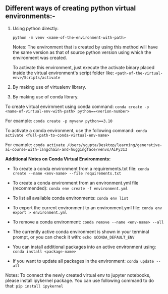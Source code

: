 ## Different ways of creating python virtual environments:-

1. Using python directly:

   `python -m venv <name-of-the-environment-with-path>`

   Notes: The environment that is created by using this method will have the same version as that of source python version using which the environment was created.

   To activate this environment, just execute the activate binary placed inside the virtual environment's script folder like:
   `<path-of-the-virtual-env>/Scripts/activate`
2. By making use of virtualenv library.
3. By making use of conda library.

To create virtual envirnment using conda command: `conda create -p <name-of-virtual-env-with-path> python==<verion-number>`

For example: `conda create -p myvenv python==3.10`

To activate a conda environment, use the following command:
   `conda activate <full-path-to-conda-virtual-env-name>`

For example:
   `conda activate /Users/ygupta/Desktop/learning/generative-ai-course-with-langchain-and-huggingface/venvs/AiPy313`

**Additional Notes on Conda Virtual Environments:**

- To create a conda environment from a requirements.txt file:
  `conda create --name <env-name> --file requirements.txt`

- To create a conda environment from an environment.yml file (recommended):
  `conda env create -f environment.yml`

- To list all available conda environments:
  `conda env list`

- To export the current environment to an environment.yml file:
  `conda env export > environment.yml`

- To remove a conda environment:
  `conda remove --name <env-name> --all`

- The currently active conda environment is shown in your terminal prompt, or you can check it with:
  `echo $CONDA_DEFAULT_ENV`

- You can install additional packages into an active environment using:
  `conda install <package-name>`

- If you want to update all packages in the environment:
  `conda update --all`


Notes: To connect the newly created virtual env to jupyter notebooks, please install ipykernel package. You can use following command to do that:
   `pip install ipykernel`